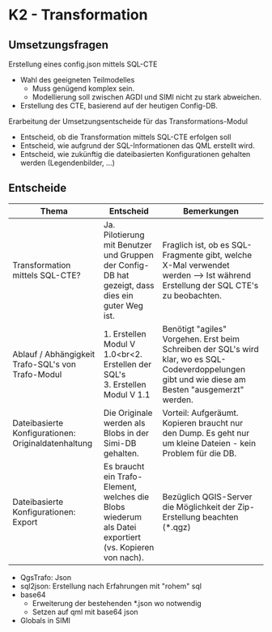 # K2 - Transformation 

## Umsetzungsfragen

Erstellung eines config.json mittels SQL-CTE
* Wahl des geeigneten Teilmodelles
    * Muss genügend komplex sein.
    * Modellierung soll zwischen AGDI und SIMI nicht zu stark
abweichen.
* Erstellung des CTE, basierend auf der heutigen Config-DB.

Erarbeitung der Umsetzungsentscheide für das Transformations-Modul
* Entscheid, ob die Transformation mittels SQL-CTE erfolgen soll
* Entscheid, wie aufgrund der SQL-Informationen das QML erstellt
wird.
* Entscheid, wie zukünftig die dateibasierten Konfigurationen
gehalten werden (Legendenbilder, …)

## Entscheide

|Thema|Entscheid|Bemerkungen|
|---|---|---|
|Transformation mittels SQL-CTE?|Ja. Pilotierung mit Benutzer und Gruppen der Config-DB hat gezeigt, dass dies ein guter Weg ist.|Fraglich ist, ob es SQL-Fragmente gibt, welche X-Mal verwendet werden --> Ist während Erstellung der SQL CTE's zu beobachten.|
|Ablauf / Abhängigkeit Trafo-SQL's von Trafo-Modul|1. Erstellen Modul V 1.0<br<2. Erstellen der SQL's<br>3. Erstellen Modul V 1.1|Benötigt "agiles" Vorgehen. Erst beim Schreiben der SQL's wird klar, wo es SQL-Codeverdoppelungen gibt und wie diese am Besten "ausgemerzt" werden.|
|Dateibasierte Konfigurationen: Originaldatenhaltung|Die Originale werden als Blobs in der Simi-DB gehalten.|Vorteil: Aufgeräumt. Kopieren braucht nur den Dump. Es geht nur um kleine Dateien - kein Problem für die DB.|
|Dateibasierte Konfigurationen: Export|Es braucht ein Trafo-Element, welches die Blobs wiederum als Datei exportiert (vs. Kopieren von nach).|Bezüglich QGIS-Server die Möglichkeit der Zip-Erstellung beachten (*.qgz)|

* QgsTrafo: Json
* sql2json: Erstellung nach Erfahrungen mit "rohem" sql
* base64
    * Erweiterung der bestehenden *.json wo notwendig
    * Setzen auf qml mit base64 json
* Globals in SIMI
 
